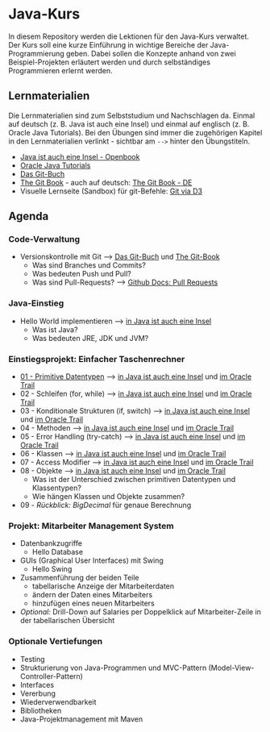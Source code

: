 # Java-Kurs

In diesem Repository werden die Lektionen für den Java-Kurs verwaltet. Der Kurs soll eine kurze Einführung in
wichtige Bereiche der Java-Programmierung geben. Dabei sollen die Konzepte anhand von zwei Beispiel-Projekten erläutert werden und durch selbständiges Programmieren erlernt werden.

## Lernmaterialien

Die Lernmaterialien sind zum Selbststudium und Nachschlagen da. Einmal auf deutsch (z. B. Java ist auch eine Insel) und einmal auf englisch (z. B. Oracle Java Tutorials).
Bei den Übungen sind immer die zugehörigen Kapitel in den Lernmaterialien verlinkt - sichtbar am `-->` hinter den Übungstiteln.

- [Java ist auch eine Insel - Openbook](https://openbook.rheinwerk-verlag.de/javainsel/)
- [Oracle Java Tutorials](https://docs.oracle.com/javase/tutorial/index.html)
- [Das Git-Buch](https://gitbu.ch/pr01.html)
- [The Git Book](https://git-scm.com/book/en/v2) - auch auf deutsch: [The Git Book - DE](https://git-scm.com/book/de/v2)
- Visuelle Lernseite (Sandbox) für git-Befehle: [Git via D3](https://onlywei.github.io/explain-git-with-d3/)

## Agenda

### Code-Verwaltung
- Versionskontrolle mit Git --> [Das Git-Buch](https://gitbu.ch/ch01.html) und [The Git-Book](https://git-scm.com/book/en/v2/Getting-Started-What-is-Git%3F)
  - Was sind Branches und Commits?
  - Was bedeuten Push und Pull?
  - Was sind Pull-Requests? --> [Github Docs: Pull Requests](https://docs.github.com/en/pull-requests/collaborating-with-pull-requests/proposing-changes-to-your-work-with-pull-requests/about-pull-requests)

### Java-Einstieg
- Hello World implementieren --> [in Java ist auch eine Insel](https://openbook.rheinwerk-verlag.de/javainsel/02_002.html#u2.2.3)
  - Was ist Java?
  - Was bedeuten JRE, JDK und JVM?

### Einstiegsprojekt: Einfacher Taschenrechner
- [01 - Primitive Datentypen](01-primitive-datatypes.md) --> [in Java ist auch eine Insel](https://openbook.rheinwerk-verlag.de/javainsel/02_003.html#u2.3.1) und [im Oracle Trail](https://docs.oracle.com/javase/tutorial/java/nutsandbolts/datatypes.html)
- 02 - Schleifen (for, while) --> [in Java ist auch eine Insel](https://openbook.rheinwerk-verlag.de/javainsel/02_006.html#u2.6) und [im Oracle Trail](https://docs.oracle.com/javase/tutorial/java/nutsandbolts/flow.html)
- 03 - Konditionale Strukturen (if, switch) --> [in Java ist auch eine Insel](https://openbook.rheinwerk-verlag.de/javainsel/02_005.html#u2.5) und [im Oracle Trail](https://docs.oracle.com/javase/tutorial/java/nutsandbolts/flow.html)
- 04 - Methoden --> [in Java ist auch eine Insel](https://openbook.rheinwerk-verlag.de/javainsel/02_007.html#u2.7) und [im Oracle Trail](https://docs.oracle.com/javase/tutorial/java/javaOO/methods.html)
- 05 - Error Handling (try-catch) --> [in Java ist auch eine Insel](https://openbook.rheinwerk-verlag.de/javainsel/08_001.html#u8) und [im Oracle Trail](https://docs.oracle.com/javase/tutorial/java/javaOO/methods.html)
- 06 - Klassen --> [in Java ist auch eine Insel](https://openbook.rheinwerk-verlag.de/javainsel/02_002.html#u2.2.2) und [im Oracle Trail](https://docs.oracle.com/javase/tutorial/java/concepts/class.html)
- 07 - Access Modifier --> [in Java ist auch eine Insel](https://openbook.rheinwerk-verlag.de/javainsel/06_002.html#u6.2) und [im Oracle Trail](https://docs.oracle.com/javase/tutorial/java/javaOO/accesscontrol.html)
- 08 - Objekte --> [in Java ist auch eine Insel](https://openbook.rheinwerk-verlag.de/javainsel/03_004.html#u3.4) und [im Oracle Trail](https://docs.oracle.com/javase/tutorial/java/javaOO/objects.html)
  - Was ist der Unterschied zwischen primitiven Datentypen und Klassentypen?
  - Wie hängen Klassen und Objekte zusammen?
- 09 - *Rückblick: BigDecimal* für genaue Berechnung

### Projekt: Mitarbeiter Management System
- Datenbankzugriffe
  - Hello Database
- GUIs (Graphical User Interfaces) mit Swing
  - Hello Swing
- Zusammenführung der beiden Teile
  - tabellarische Anzeige der Mitarbeiterdaten
  - ändern der Daten eines Mitarbeiters
  - hinzufügen eines neuen Mitarbeiters
- *Optional:* Drill-Down auf Salaries per Doppelklick auf Mitarbeiter-Zeile in der tabellarischen Übersicht
 
### Optionale Vertiefungen
- Testing
- Strukturierung von Java-Programmen und MVC-Pattern (Model-View-Controller-Pattern)
- Interfaces
- Vererbung
- Wiederverwendbarkeit
- Bibliotheken
- Java-Projektmanagement mit Maven